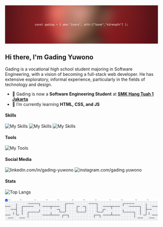 ![banner](img/banner.png)

## Hi there, I'm Gading Yuwono

Gading is a vocational high school student majoring in Software Engineering, with a vision of becoming a full-stack web developer. He has extensive exploratory, informal experience, particularly in the fields of technology and design.

<!--
**gadingyuwono/gadingyuwono** is a ✨ _special_ ✨ repository because its `README.md` (this file) appears on your GitHub profile.

Here are some ideas to get you started:

- 🔭 I’m currently working on ...
- 🌱 I’m currently learning ...
- 👯 I’m looking to collaborate on ...
- 🤔 I’m looking for help with ...
- 💬 Ask me about ...
- 📫 How to reach me: ...
- 😄 Pronouns: ...
- ⚡ Fun fact: ...
-->

- 🔭 Gading is now a **Software Engineering Student** at [**SMK Hang Tuah 1 Jakarta**](https://smkhtone.ddns.net)
- 🌱 I’m currently learning **HTML, CSS, and JS**

#### Skills

![My Skills](https://skillicons.dev/icons?i=html) ![My Skills](https://skillicons.dev/icons?i=css) ![My Skills](https://skillicons.dev/icons?i=js)

#### Tools

![My Tools](https://skillicons.dev/icons?i=figma)

#### Social Media

![linkedin.com/in/gading-yuwono](https://skillicons.dev/icons?i=linkedin) ![instagram.com/gading.yuwono](https://skillicons.dev/icons?i=instagram)

#### Stats

![Top Langs](https://github-readme-stats.vercel.app/api/top-langs/?username=anuraghazra&layout=compact&theme=dark)

<picture>
  <source media="(prefers-color-scheme: dark)" srcset="https://raw.githubusercontent.com/gadingyuwono/gadingyuwono/output/pacman-contribution-graph-dark.svg">
  <source media="(prefers-color-scheme: light)" srcset="https://raw.githubusercontent.com/gadingyuwono/gadingyuwono/output/pacman-contribution-graph.svg">
  <img alt="pacman contribution graph" src="https://raw.githubusercontent.com/gadingyuwono/gadingyuwono/output/pacman-contribution-graph.svg">
</picture>
